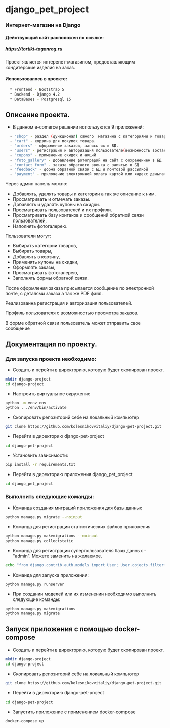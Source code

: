 # django_pet_project
### Интернет-магазин на Django
#### Действующий сайт расположен по ссылке:
##### https://tortiki-taganrog.ru
Проект является интеренет-магазином,   предоставляющим кондитерские изделия на заказ.
#### Использовалось в проекте:
```bash
  * Frontend - Bootstrap 5
  * Backend - Django 4.2
  * DataBases - Postgresql 15
```
## Описание проекта.

*  В данном e-comerce решении используются 9 приложений:
```bash
  - "shop" - раздел (функционал) самого  магазина с категориями и товарами.  
  - "cart" - корзина для покупок товара.
  - "orders" - оформление заказов, запись их в БД.
  - "users" - регистрация и авторизация пользователе(возможность востановить пароль или изменить наомер ntktajyf)
  - "cupons" - применение скидок и акций
  - "foto_gallery" - добавление фотографий на сайт с сохранением в БД
  - "contact_form" - заказа обратного звонка с записью в БД
  - "feedback" - форма обратной связи с БД и почтовой рассылкой 
  - "payment" - приложение электронной оплаты картой или яндекс деньгами в данном случае настроина но отключенна
 ``` 
Через админ панель можно:
  - Добавлять, удалять товары и категории а так же 
описание к ним.
  - Просматривать и отмечать заказы.
  - Добавлять и удалять купоны на скидки.
  - Просматривать пользователей и их профили.
  - Просматривать базу контаков и сообщений обратной связи пользователей,
  - Наполнять фотогалерею.

Пользователи могут:
  - Выбирать категории товаров,
  - Выбирать товары, 
  - Добавлять в корзину, 
  - Применять купоны на скидки, 
  - Оформлять заказы,
  - Просматривать фотогалерею,
  - Заполнять формы обратной связи. 

После оформления заказа присылается сообщение по электронной почте, с деталями заказа а так же PDF файл. 

Реализованна регистрация и 
авторизация пользователей.

Профиль пользователя с возможностью просмотра заказов.

В форме обратной связи пользователь может отправить свое сообщение

## Документация по проекту.

### Для запуска проекта необходимо:

* Создать и перейти в директорию, которую будет скопирован проект.
```bash
mkdir django-project
cd django-project
```

* Настроить виртуальное окружение 
```bash
python -m venv env
python . ./env/bin/activate
```
* Скопировать репозиторий себе на локальный компьютер
```bash
git clone https://github.com/kolesnikovvitaliy/django-pet-project.git
```
* Перейти в директорию django-pet-project
```bash
cd django-pet-project
```

* Установить зависимости:
```bash
pip install -r requirements.txt
```
* Перейти в директорию приложения django_pet_project
```bash
cd django_pet_project
```
### Выполнить следующие команды:

* Команда создания миграций приложения для базы данных
```bash
python manage.py migrate --noinput
```
* Команда для регистрации статистических файлов приложения 
```bash
python manage.py makemigrations --noinput
python manage.py collectstatic
```
* Команда для регистрации суперпользователя базы данных - "admin". Можете заменить на желаемое.
```bash
echo "from django.contrib.auth.models import User; User.objects.filter(username='admin').exists() or User.objects.create_superuser('admin', '','admin' )" | python manage.py shell
```
* Команда для запуска приложения:
```bash
python manage.py runserver
```

* При создании моделей или их изменении необходимо выполнить следующие команды:
```bash
python manage.py makemigrations
python manage.py migrate
```
## Запуск приложения с помощью docker-compose
#### 
* Создать и перейти в директорию, которую будет скопирован проект.
```bash
mkdir django-project
cd django-project
```
* Скопировать репозиторий себе на локальный компьютер
```bash
git clone https://github.com/kolesnikovvitaliy/django-pet-project.git
```
* Перейти в директорию django-pet-project
```bash
cd django-pet-project
```

* Запустить приложение с применением docker-compose
```bash
docker-compose up 
```

